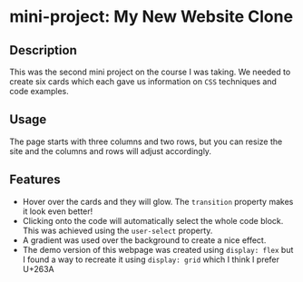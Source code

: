 # mini-project: My New Website Clone

## Description

This was the second mini project on the course I was taking. We needed to create six cards which each gave us information on `CSS` techniques and code examples.

## Usage

The page starts with three columns and two rows, but you can resize the site and the columns and rows will adjust accordingly.

## Features

- Hover over the cards and they will glow. The `transition` property makes it look even better!
- Clicking onto the code will automatically select the whole code block. This was achieved using the `user-select` property.
- A gradient was used over the background to create a nice effect.
- The demo version of this webpage was created using `display: flex` but I found a way to recreate it using `display: grid` which I think I prefer U+263A
